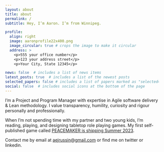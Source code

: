 ```yaml
---
layout: about
title: about
permalink: /
subtitle: Hey, I’m Aaron. I’m from Winnipeg.

profile:
  align: right
  image: aaronprofile22x400.png
  image_circular: true # crops the image to make it circular
  address: >
    <p>555 your office number</p>
    <p>123 your address street</p>
    <p>Your City, State 12345</p>

news: false  # includes a list of news items
latest_posts: true  # includes a list of the newest posts
selected_papers: false # includes a list of papers marked as "selected={true}"
social: false  # includes social icons at the bottom of the page
---
```


I’m a Project and Program Manager with expertise in Agile software delivery & Lean methodology. I value transparency, humility, curiosity and rigour personally and professionally.

When I’m not spending time with my partner and two young kids, I’m reading, playing, and designing tabletop role playing games. My first self-published game called [PEACEMAKER is shipping Summer 2023](https://www.kickstarter.com/projects/aaronrussin/peacemaker-rpg/).

Contact me by email at aejrussin@gmail.com or find me on twitter or linkedin.
